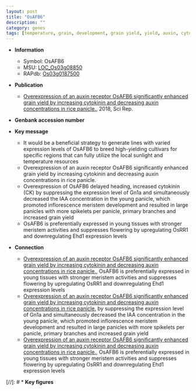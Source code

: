 ```yaml
---
layout: post
title: "OsAFB6"
description: ""
category: genes
tags: [temperature, grain, development, grain yield, yield, auxin, cytokinin, meristem, inflorescence, iaa, IAA, spikelets per panicle]
---
```


* **Information**  
    + Symbol: OsAFB6  
    + MSU: [LOC_Os03g08850](http://rice.plantbiology.msu.edu/cgi-bin/ORF_infopage.cgi?orf=LOC_Os03g08850)  
    + RAPdb: [Os03g0187500](http://rapdb.dna.affrc.go.jp/viewer/gbrowse_details/irgsp1?name=Os03g0187500)  

* **Publication**  
    + [Overexpression of an auxin receptor OsAFB6 significantly enhanced grain yield by increasing cytokinin and decreasing auxin concentrations in rice panicle.](http://www.ncbi.nlm.nih.gov/pubmed?term=Overexpression+of+an+auxin+receptor+OsAFB6+significantly+enhanced+grain+yield+by+increasing+cytokinin+and+decreasing+auxin+concentrations+in+rice+panicle.%5BTitle%5D), 2018, Sci Rep.

* **Genbank accession number**  

* **Key message**  
    + It would be a beneficial strategy to generate lines with varied expression levels of OsAFB6 to breed high-yielding cultivars for specific regions that can fully utilize the local sunlight and temperature resources
    + Overexpression of an auxin receptor OsAFB6 significantly enhanced grain yield by increasing cytokinin and decreasing auxin concentrations in rice panicle.
    + Overexpression of OsAFB6 delayed heading, increased cytokinin (CK) by suppressing the expression level of Gn1a and simultaneously decreased the IAA concentration in the young panicle, which promoted inflorescence meristem development and resulted in large panicles with more spikelets per panicle, primary branches and increased grain yield
    + OsAFB6 is preferentially expressed in young tissues with stronger meristem activities and suppresses flowering by upregulating OsRR1 and downregulating Ehd1 expression levels

* **Connection**  
    + [Overexpression of an auxin receptor OsAFB6 significantly enhanced grain yield by increasing cytokinin and decreasing auxin concentrations in rice panicle.](http://www.ncbi.nlm.nih.gov/pubmed?term=Overexpression+of+an+auxin+receptor+OsAFB6+significantly+enhanced+grain+yield+by+increasing+cytokinin+and+decreasing+auxin+concentrations+in+rice+panicle.%5BTitle%5D),  OsAFB6 is preferentially expressed in young tissues with stronger meristem activities and suppresses flowering by upregulating OsRR1 and downregulating Ehd1 expression levels
    + [Overexpression of an auxin receptor OsAFB6 significantly enhanced grain yield by increasing cytokinin and decreasing auxin concentrations in rice panicle.](CK) by suppressing the expression level of Gn1a and simultaneously decreased the IAA concentration in the young panicle, which promoted inflorescence meristem development and resulted in large panicles with more spikelets per panicle, primary branches and increased grain yield
    + [Overexpression of an auxin receptor OsAFB6 significantly enhanced grain yield by increasing cytokinin and decreasing auxin concentrations in rice panicle.](http://www.ncbi.nlm.nih.gov/pubmed?term=Overexpression+of+an+auxin+receptor+OsAFB6+significantly+enhanced+grain+yield+by+increasing+cytokinin+and+decreasing+auxin+concentrations+in+rice+panicle.%5BTitle%5D),  OsAFB6 is preferentially expressed in young tissues with stronger meristem activities and suppresses flowering by upregulating OsRR1 and downregulating Ehd1 expression levels

[//]: # * **Key figures**  


